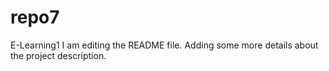 # repo7
E-Learning1
I am editing the README file. Adding some more details about the project description.

